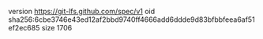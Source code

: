version https://git-lfs.github.com/spec/v1
oid sha256:6cbe3746e43ed12af2bbd9740ff4666add6ddde9d83bfbbfeea6af51ef2ec685
size 1706
